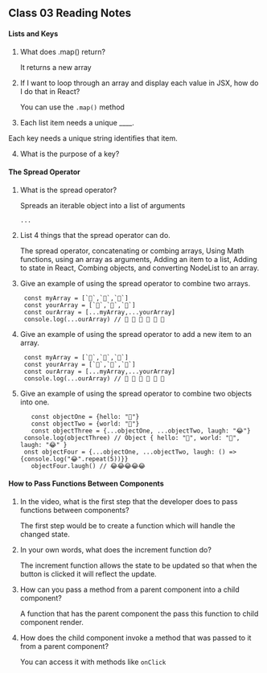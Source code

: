 ## Class 03 Reading Notes

#### Lists and Keys

1. What does .map() return?

      It returns a new array

2. If I want to loop through an array and display each value in JSX, how do I do that in React?

      You can use the `.map()`  method

3. Each list item needs a unique ____.

  Each key needs a unique string identifies that item.

4. What is the purpose of a key?

#### The Spread Operator

1. What is the spread operator?
    
    Spreads an iterable object into a list of arguments

    `...` 

2. List 4 things that the spread operator can do.

   The spread operator, concatenating or combing arrays, Using Math functions, using an array as arguments, Adding an item to a list, Adding to state in React, Combing objects, and converting NodeList to an array. 

3. Give an example of using the spread operator to combine two arrays.

      >
        const myArray = [`🤪`,`🐻`,`🎌`]
        const yourArray = [`🙂`,`🤗`,`🤩`]
        const ourArray = [...myArray,...yourArray]
        console.log(...ourArray) // 🤪 🐻 🎌 🙂 🤗 🤩
      >


4. Give an example of using the spread operator to add a new item to an array.

      >
        const myArray = [`🤪`,`🐻`,`🎌`]
        const yourArray = [`🙂`,`🤗`,`🤩`]
        const ourArray = [...myArray,...yourArray]
        console.log(...ourArray) // 🤪 🐻 🎌 🙂 🤗 🤩
      >



5. Give an example of using the spread operator to combine two objects into one.

      >
          const objectOne = {hello: "🤪"}
          const objectTwo = {world: "🐻"}
          const objectThree = {...objectOne, ...objectTwo, laugh: "😂"}
        console.log(objectThree) // Object { hello: "🤪", world: "🐻", laugh: "😂" }
        onst objectFour = {...objectOne, ...objectTwo, laugh: () => {console.log("😂".repeat(5))}}
          objectFour.laugh() // 😂😂😂😂😂
      > 
      
#### How to Pass Functions Between Components

1. In the video, what is the first step that the developer does to pass functions between components?

    The first step would be to create a function which will handle the changed state.

2. In your own words, what does the increment function do?

    The increment function allows the state to be updated so that when the button is clicked it will reflect the update. 

3. How can you pass a method from a parent component into a child component?

    A function that has the parent component the pass this function to child component render. 

4. How does the child component invoke a method that was passed to it from a parent component? 

    You can access it with methods like `onClick`